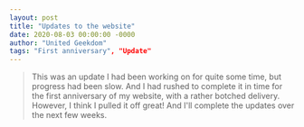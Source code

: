 ```yaml
---
layout: post
title: "Updates to the website"
date: 2020-08-03 00:00:00 -0000
author: "United Geekdom"
tags: "First anniversary", "Update"
---
```

> This was an update I had been working on for quite some time, but progress had been slow. And I had rushed to complete it in time for the first anniversary of my website, with a rather botched delivery. However, I think I pulled it off great! And I'll complete the updates over the next few weeks.
